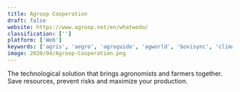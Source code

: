 ```yaml
---
title: Agroop Cooperation
draft: false 
website: https://www.agroop.net/en/whatwedo/
classification: ['']
platform: ['Web']
keywords: ['agris', 'aegro', 'agroguide', 'agworld', 'bovisync', 'climate_fieldview', 'cropzilla', 'cropio', 'farmlogs', 'farmdok', 'gatekeeper', 'generation_seed_management', 'granular', 'land.db', 'millmaster', 'navfarm', 'pantheon_farming', 'picktrace', 'profit_zone_manager', 'sbi_nursery_software', 'oneweigh']
image: 2020/04/Agroop-Cooperation.png
---
```

The technological solution that brings agronomists and farmers together. Save resources, prevent risks and maximize your production.